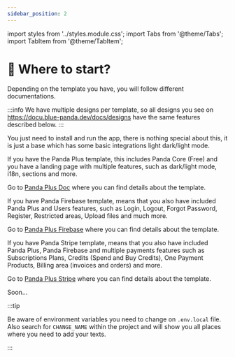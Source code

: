 ```yaml
---
sidebar_position: 2
---
```

import styles from '../styles.module.css';
import Tabs from '@theme/Tabs';
import TabItem from '@theme/TabItem';

# 📣 Where to start? 

Depending on the template you have, you will follow different documentations.

:::info
We have multiple designs per template, so all designs you see on https://docu.blue-panda.dev/docs/designs have the same features
described below.
:::


<Tabs>
  <TabItem value="core" label="🚢 Core (free)" default>
  You just need to install and run the app, there is nothing special about this, it is just a base which has some 
  basic integrations light dark/light mode.
  </TabItem>
  <TabItem value="plus" label="🚀 Plus (Landing)" attributes={{className: styles.yellow}}>
  <p>
  If you have the Panda Plus template, this includes Panda Core (Free) and you have a landing page with multiple features, such as dark/light mode, i18n, sections and more. 
  </p>
  <p>
  Go to <a href="/docs/category/tutorial---plus" >Panda Plus Doc</a> where you can find details about the template.
  </p>
  </TabItem>
  <TabItem value="firebase" label="🔥 Firebase (users)" attributes={{className: styles.orange}} >
  <p>
  If you have Panda Firebase template, means that you also have included <span className={styles.yellow}>Panda Plus</span> and Users features, such as
  Login, Logout, Forgot Password, Register, Restricted areas, Upload files and much more.
  </p>
  <p>
  Go to <a href="/docs/category/tutorial---firebase" >Panda Plus Firebase</a> where you can find details about the template.
  </p>
  </TabItem>
  <TabItem value="stripe" label="🏦 Stripe (payments)" attributes={{className: styles.red}}>
  <p>
  If you have Panda Stripe template, means that you also have included <span className={styles.yellow}>Panda Plus</span>, <span className={styles.orange}>Panda Firebase</span> and multiple payments features such as
  Subscriptions Plans, Credits (Spend and Buy Credits), One Payment Products, Billing area (invoices and orders) and more.
  </p>
  <p>
  Go to <a href="/docs/category/tutorial---stripe" >Panda Plus Stripe</a> where you can find details about the template.
  </p>
  </TabItem>
  <TabItem value="cms" label="🪄 CMS (soon)">
  Soon...
  </TabItem>
</Tabs>

:::tip

Be aware of environment variables you need to change on `.env.local` file. Also search for `CHANGE_NAME` within the project and will show you all places
where you need to add your texts.

:::
